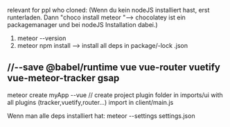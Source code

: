 relevant for ppl who cloned: 
(Wenn du kein nodeJS installiert hast, erst runterladen. Dann "choco install meteor "--> chocolatey ist ein packagemanager und bei nodeJS Installation dabei.)
1. meteor --version
2. meteor npm install --> install all deps in package/-lock .json

//--save @babel/runtime vue vue-router vuetify vue-meteor-tracker gsap
--------------------------------------------------------
meteor create myApp --vue // create project
plugin folder in imports/ui with all plugins (tracker,vuetify,router...)
import in client/main.js

Wenn man alle deps installiert hat: meteor --settings settings.json



